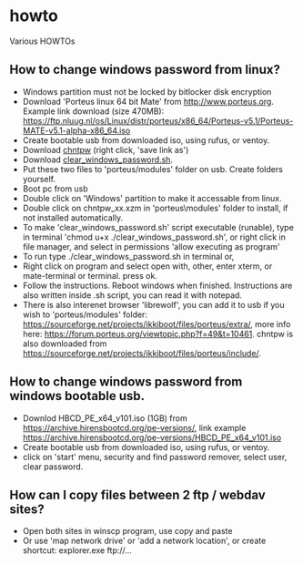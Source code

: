 # howto
Various HOWTOs

## How to change windows password from linux?
- Windows partition must not be locked by bitlocker disk encryption
- Download 'Porteus linux 64 bit Mate' from http://www.porteus.org. Example link download (size 470MB): https://ftp.nluug.nl/os/Linux/distr/porteus/x86_64/Porteus-v5.1/Porteus-MATE-v5.1-alpha-x86_64.iso
- Create bootable usb from downloaded iso, using rufus, or ventoy.
- Download [chntpw](https://github.com/dbojan/howto/raw/refs/heads/main/chntpw-140201.x86_64.xzm) (right click, 'save link as')
- Download [clear_windows_password.sh](https://github.com/dbojan/howto/raw/refs/heads/main/clear_windows_password.sh).
- Put these two files to 'porteus/modules' folder on usb. Create folders yourself.
- Boot pc from usb
- Double click on 'Windows' partition to make it accessable from linux.
- Double click on chntpw_xx.xzm in 'porteus\modules' folder to install, if not installed automatically.
- To make 'clear_windows_password.sh' script executable (runable), type in terminal 'chmod u+x ./clear_windows_password.sh', or right click in file manager, and select in permissions 'allow executing as program'
- To run type ./clear_windows_password.sh in terminal or,
- Right click on program and select open with, other, enter xterm, or mate-terminal or terminal. press ok.
- Follow the instructions. Reboot windows when finished. Instructions are also written inside .sh script, you can read it with notepad.
- There is also interenet browser 'librewolf', you can add it to usb if you wish to 'porteus/modules' folder: https://sourceforge.net/projects/ikkiboot/files/porteus/extra/, more info here: https://forum.porteus.org/viewtopic.php?f=49&t=10461. chntpw is also downloaded from https://sourceforge.net/projects/ikkiboot/files/porteus/include/.

## How to change windows password from windows bootable usb.
- Downlod HBCD_PE_x64_v101.iso (1GB) from https://archive.hirensbootcd.org/pe-versions/, link example https://archive.hirensbootcd.org/pe-versions/HBCD_PE_x64_v101.iso
- Create bootable usb from downloaded iso, using rufus, or ventoy.
- click on 'start' menu, security and find password remover, select user, clear password.

## How can I copy files between 2 ftp / webdav sites?
- Open both sites in winscp program, use copy and paste
- Or use 'map network drive' or 'add a network location', or create shortcut: explorer.exe ftp://...

